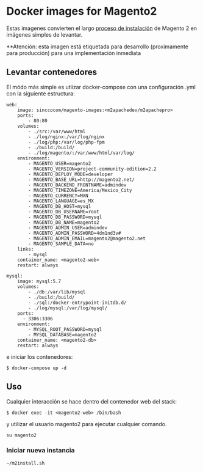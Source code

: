 # Docker images for Magento2

Estas imagenes convierten el largo [proceso de instalación](http://devdocs.magento.com/guides/v1.0/install-gde/bk-install-guide.html) de Magento 2 en imágenes simples de levantar.

**Atención: esta imagen está etiquetada para desarrollo (proximamente para producción) para una implementación inmediata

## Levantar contenedores

El módo más simple es utiizar docker-compose con una configuración .yml con la siguiente estructura:

~~~
web:
    image: sinccocom/magento-images:<m2apachedev/m2apachepro>
    ports:
        - 80:80
    volumes:
        - ./src:/var/www/html
        - ./log/nginx:/var/log/nginx
        - ./log/php:/var/log/php-fpm
        - ./build:/build/
        - ./log/magento/:/var/www/html/var/log/
    environment:
        - MAGENTO_USER=magento2
        - MAGENTO_VERSION=project-community-edition=2.2
        - MAGENTO_DEPLOY_MODE=developer
        - MAGENTO_BASE_URL=http://magento2.net/
        - MAGENTO_BACKEND_FRONTNAME=admindev
        - MAGENTO_TIMEZONE=America/Mexico_City
        - MAGENTO_CURRENCY=MXN
        - MAGENTO_LANGUAGE=es_MX
        - MAGENTO_DB_HOST=mysql
        - MAGENTO_DB_USERNAME=root
        - MAGENTO_DB_PASSWORD=mysql
        - MAGENTO_DB_NAME=magento2
        - MAGENTO_ADMIN_USER=admindev
        - MAGENTO_ADMIN_PASSWORD=4dm1nd3v#
        - MAGENTO_ADMIN_EMAIL=magento2@magento2.net
        - MAGENTO_SAMPLE_DATA=no
    links:
        - mysql
    container_name: <magento2-web>
    restart: always

mysql:
    image: mysql:5.7
    volumes:
        - ./db:/var/lib/mysql
        - ./build:/build/
        - ./sql:/docker-entrypoint-initdb.d/
        - ./log/mysql:/var/log/mysql/
    ports:
      - 3306:3306
    environment:
        - MYSQL_ROOT_PASSWORD=mysql
        - MYSQL_DATABASE=magento2
    container_name: <magento2-db>
    restart: always

~~~

e iniciar los contenedores:

~~~
$ docker-compose up -d
~~~

## Uso

Cualquier interacción se hace dentro del contenedor web del stack:
~~~
$ docker exec -it <magento2-web> /bin/bash
~~~
y utilizar el usuario magento2 para ejecutar cualquier comando.
~~~
su magento2
~~~

### Iniciar nueva instancia
~~~
~/m2install.sh
~~~
